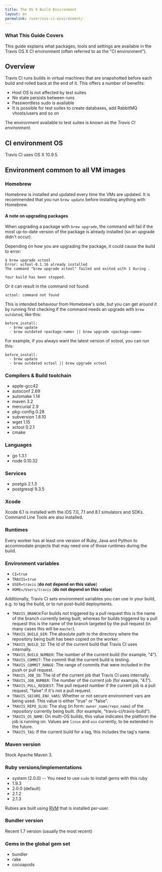 ```yaml
---
title: The OS X Build Environment
layout: en
permalink: /user/osx-ci-environment/
---
```


### What This Guide Covers

This guide explains what packages, tools and settings are available in the
Travis OS X CI environment (often referred to as the “CI environment”).

## Overview

Travis CI runs builds in virtual machines that are snapshotted before each build
and rolled back at the end of it. This offers a number of benefits:

* Host OS is not affected by test suites
* No state persists between runs
* Passwordless sudo is available
* It is possible for test suites to create databases, add RabbitMQ vhosts/users
  and so on

The environment available to test suites is known as the *Travis CI
environment*.

## CI environment OS

Travis CI uses OS X 10.9.5.

## Environment common to all VM images

### Homebrew

Homebrew is installed and updated every time the VMs are updated. It is
recommended that you run `brew update` before installing anything with Homebrew.

#### A note on upgrading packages

When upgrading a package with `brew upgrade`, the command will fail if the most up-to-date version of the package is already installed (so an upgrade didn't occur).

Depending on how you are upgrading the package, it could cause the build to error:

```
$ brew upgrade xctool
Error: xctool-0.1.16 already installed
The command "brew upgrade xctool" failed and exited with 1 during .

Your build has been stopped.
```

Or it can result in the command not found:

```
xctool: command not found
```


This is intended behaviour from Homebrew's side, but you can get around it by running first checking if the command needs an upgrade with `brew outdated`, like this:

    before_install:
      - brew update
      - brew outdated <package-name> || brew upgrade <package-name>

For example, if you always want the latest version of xctool, you can run this:

    before_install:
      - brew update
      - brew outdated xctool || brew upgrade xctool


### Compilers & Build toolchain

* apple-gcc42
* autoconf 2.69
* automake 1.14
* maven 3.2
* mercurial 2.9
* pkg-config 0.28
* subversion 1.8.10
* wget 1.15
* xctool 0.2.1
* cmake

### Languages

* go 1.3.1
* node 0.10.32

### Services

* postgis 2.1.3
* postgresql 9.3.5

### Xcode

Xcode 6.1 is installed with the iOS 7.0, 7.1 and 8.1 simulators and SDKs.
Command Line Tools are also installed.

### Runtimes

Every worker has at least one version of Ruby, Java and Python to accommodate
projects that may need one of those runtimes during the build.

### Environment variables

* `CI=true`
* `TRAVIS=true`
* `USER=travis` (**do not depend on this value**)
* `HOME=/Users/travis` (**do not depend on this value**)

Additionally, Travis CI sets environment variables you can use in your build,
e.g.  to tag the build, or to run post-build deployments.

* `TRAVIS_BRANCH`:For builds not triggered by a pull request this is the
  name of the branch currently being built; whereas for builds triggered
  by a pull request this is the name of the branch targeted by the pull
  request (in many cases this will be `master`).
* `TRAVIS_BUILD_DIR`: The absolute path to the directory where the repository
  being built has been copied on the worker.
* `TRAVIS_BUILD_ID`: The id of the current build that Travis CI uses internally.
* `TRAVIS_BUILD_NUMBER`: The number of the current build (for example, "4").
* `TRAVIS_COMMIT`: The commit that the current build is testing.
* `TRAVIS_COMMIT_RANGE`: The range of commits that were included in the push
  or pull request.
* `TRAVIS_JOB_ID`: The id of the current job that Travis CI uses internally.
* `TRAVIS_JOB_NUMBER`: The number of the current job (for example, "4.1").
* `TRAVIS_PULL_REQUEST`: The pull request number if the current job is a pull
  request, "false" if it's not a pull request.
* `TRAVIS_SECURE_ENV_VARS`: Whether or not secure environment vars are being
  used. This value is either "true" or "false".
* `TRAVIS_REPO_SLUG`: The slug (in form: `owner_name/repo_name`) of the
  repository currently being built. (for example, "travis-ci/travis-build").
* `TRAVIS_OS_NAME`: On multi-OS builds, this value indicates the platform the job is running on.
  Values are `linux` and `osx` currently, to be extended in the future.
* `TRAVIS_TAG`: If the current build for a tag, this includes the tag's name.


### Maven version

Stock Apache Maven 3.

### Ruby versions/implementations

* system (2.0.0) -- You need to use `sudo` to install gems with this ruby
* 1.9.3
* 2.0.0 (default)
* 2.1.2
* 2.1.3

Rubies are built using [RVM](http://rvm.io/) that is installed per-user.

### Bundler version

Recent 1.7 version (usually the most recent)

### Gems in the global gem set

* bundler
* rake
* cocoapods
